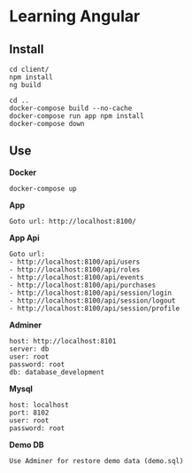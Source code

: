 # Learning Angular



## Install
``` 
cd client/
npm install
ng build 

cd ..
docker-compose build --no-cache
docker-compose run app npm install
docker-compose down
```

## Use

**Docker**
``` 
docker-compose up
``` 

**App**
``` 
Goto url: http://localhost:8100/
``` 

**App Api**
``` 
Goto url:
- http://localhost:8100/api/users
- http://localhost:8100/api/roles
- http://localhost:8100/api/events
- http://localhost:8100/api/purchases
- http://localhost:8100/api/session/login
- http://localhost:8100/api/session/logout
- http://localhost:8100/api/session/profile
``` 

**Adminer**
```
host: http://localhost:8101
server: db
user: root
password: root
db: database_development
```

**Mysql**
``` 
host: localhost
port: 8102
user: root
password: root
```

**Demo DB**
```
Use Adminer for restore demo data (demo.sql)
```

